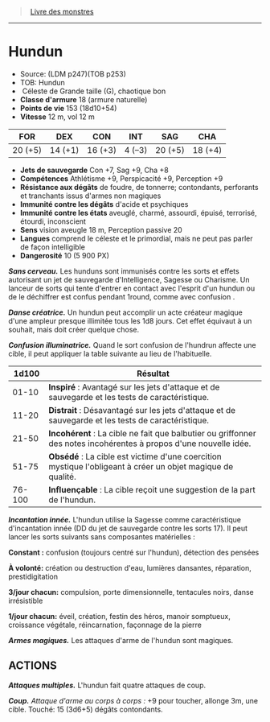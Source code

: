﻿> [Livre des monstres](tome_of_beasts_old.md)

---

# Hundun

- Source: (LDM p247)(TOB p253)
- TOB: Hundun
-  Céleste de Grande taille (G), chaotique bon
- **Classe d'armure** 18 (armure naturelle)
- **Points de vie** 153 (18d10+54)
- **Vitesse** 12 m, vol 12 m

|FOR|DEX|CON|INT|SAG|CHA|
|---|---|---|---|---|---|
|20 (+5)|14 (+1)|16 (+3)|4 (–3)|20 (+5)|18 (+4)|

- **Jets de sauvegarde** Con +7, Sag +9, Cha +8
- **Compétences** Athlétisme +9, Perspicacité +9, Perception +9
- **Résistance aux dégâts** de foudre, de tonnerre; contondants, perforants et tranchants issus d'armes non magiques
- **Immunité contre les dégâts** d'acide et psychiques
- **Immunité contre les états** aveuglé, charmé, assourdi, épuisé, terrorisé, étourdi, inconscient
- **Sens** vision aveugle 18 m, Perception passive 20
- **Langues** comprend le céleste et le primordial, mais ne peut pas parler de façon intelligible
- **Dangerosité** 10 (5 900 PX)

**_Sans cerveau._** Les hunduns sont immunisés contre les sorts et effets autorisant un jet de sauvegarde d'Intelligence, Sagesse ou Charisme. Un lanceur de sorts qui tente d'entrer en contact avec l'esprit d'un hundun ou de le déchiffrer est confus pendant 1round, comme avec confusion .

**_Danse créatrice._** Un hundun peut accomplir un acte créateur magique d'une ampleur presque illimitée tous les 1d8 jours. Cet effet équivaut à un souhait, mais doit créer quelque chose.

**_Confusion illuminatrice._** Quand le sort confusion de l'hundrun affecte une cible, il peut appliquer la table suivante au lieu de l'habituelle.

|1d100|Résultat|
|---|---|
|01-10|**Inspiré** : Avantagé sur les jets d'attaque et de sauvegarde et les tests de caractéristique.|
|11-20|**Distrait** : Désavantagé sur les jets d'attaque et de sauvegarde et les tests de caractéristique.|
|21-50|**Incohérent** : La cible ne fait que balbutier ou griffonner des notes incohérentes à propos d'une nouvelle idée.|
|51-75|**Obsédé** : La cible est victime d'une coercition mystique l'obligeant à créer un objet magique de qualité.|
|76-100|**Influençable** : La cible reçoit une suggestion de la part de l'hundun.|

**_Incantation innée._** L'hundun utilise la Sagesse comme caractéristique d'incantation innée (DD du jet de sauvegarde contre les sorts 17). Il peut lancer les sorts suivants sans composantes matérielles :

**Constant :** confusion (toujours centré sur l'hundun), détection des pensées

**À volonté:** création ou destruction d'eau, lumières dansantes, réparation, prestidigitation

**3/jour chacun:** compulsion, porte dimensionnelle, tentacules noirs, danse irrésistible

**1/jour chacun:** éveil, création, festin des héros, manoir somptueux, croissance végétale, réincarnation, façonnage de la pierre

**_Armes magiques._** Les attaques d'arme de l'hundun sont magiques.

## ACTIONS

**_Attaques multiples._** L'hundun fait quatre attaques de coup.

**_Coup._** _Attaque d'arme au corps à corps :_ +9 pour toucher, allonge 3m, une cible. Touché: 15 (3d6+5) dégâts contondants.

